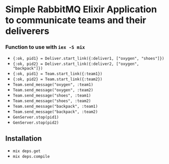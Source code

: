 # Simple RabbitMQ Elixir Application to communicate teams and their deliverers

### Function to use with `iex -S mix`

- `{:ok, pid1} = Deliver.start_link({:deliver1, ["oxygen", "shoes"]})`
- `{:ok, pid2} = Deliver.start_link({:deliver2, ["oxygen", "backpack"]})`
- `{:ok, pid1} = Team.start_link({:team1})`
- `{:ok, pid2} = Team.start_link({:team2})`
- `Team.send_message("oxygen", :team1)`
- `Team.send_message("oxygen", :team2)`
- `Team.send_message("shoes", :team1)`
- `Team.send_message("shoes", :team2)`
- `Team.send_message("backpack", :team1)`
- `Team.send_message("backpack", :team2)`
- `GenServer.stop(pid1)`
- `GenServer.stop(pid2)`

## Installation

- `mix deps.get`
- `mix deps.compile`
